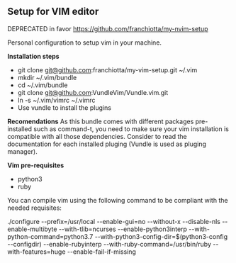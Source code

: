 Setup for VIM editor
--------------------

DEPRECATED in favor https://github.com/franchiotta/my-nvim-setup

Personal configuration to setup vim in your machine.

**Installation steps**

* git clone git@github.com:franchiotta/my-vim-setup.git ~/.vim
* mkdir ~/.vim/bundle
* cd ~/.vim/bundle
* git clone git@github.com:VundleVim/Vundle.vim.git
* ln -s ~/.vim/vimrc ~/.vimrc
* Use vundle to install the plugins

**Recomendations**
As this bundle comes with different packages pre-installed such as command-t, you need to make sure your vim installation is compatible with all those dependencies. Consider to read the documentation for each installed pluging (Vundle is used as pluging manager).


**Vim pre-requisites**
- python3
- ruby

You can compile vim using the following command to be compliant with the needed requisites: 

./configure --prefix=/usr/local --enable-gui=no --without-x --disable-nls --enable-multibyte --with-tlib=ncurses --enable-python3interp --with-python-command=python3.7 --with-python3-config-dir=$(python3-config --configdir) --enable-rubyinterp --with-ruby-command=/usr/bin/ruby --with-features=huge --enable-fail-if-missing

